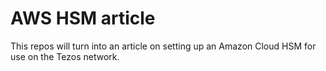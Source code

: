 # AWS HSM article

This repos will turn into an article on setting up an Amazon Cloud HSM
for use on the Tezos network.


